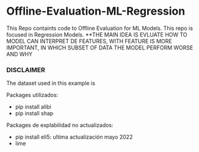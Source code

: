 # Offline-Evaluation-ML-Regression
This Repo containts code to Offline Evaluation for ML Models. This repo is focused in Regression Models. 
**THE MAIN IDEA IS EVLUATE HOW TO MODEL CAN INTERPRET DE FEATURES, WITH FEATURE IS MORE IMPORTANT, IN WHICH SUBSET OF DATA THE MODEL PERFORM WORSE AND WHY

### DISCLAIMER
The dataset used in this example is



Packages utilizados:
- pip install alibi
- pip install shap


Packages de explabilidad no actualizados:
- pip install eli5: ultima actualización mayo 2022
- lime